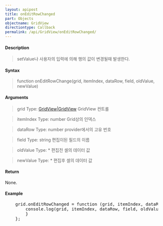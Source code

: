 ```yaml
---
layout: apipost
title: onEditRowChanged
part: Objects
objectname: GridView
directiontype: Callback
permalink: /api/GridView/onEditRowChanged/
---
```



#### Description

> setValue나 사용자의 입력에 의해 행의 값이 변경될때 발생한다.

#### Syntax

> function onEditRowChange(grid, itemIndex, dataRow, field, oldValue, newValue)

#### Arguments

> grid
> Type: [GridView|GridView](/api/GridView/)
> GridView 컨트롤

> itemIndex
> Type: number
> Grid상의 인덱스

> dataRow
> Type: number
> provider에서의 고유 번호

> field
> Type: string
> 편집이된 필드의 이름

> oldValue
> Type: *
> 편집전 셀의 데이터 값

> newValue
> Type: *
> 편집후 셀의 데이터 값

#### Return

None.

#### Example

<pre class="prettyprint">
    grid.onEditRowChanged = function (grid, itemIndex, dataRow, field, oldValue, newValue){
        console.log(grid, itemIndex, dataRow, field, oldValue, newValue);
        }
    };
</pre>


